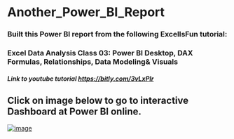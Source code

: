 # Another_Power_BI_Report

### Built this Power BI report from the following ExcelIsFun tutorial:
### Excel Data Analysis Class 03: Power BI Desktop, DAX Formulas, Relationships, Data Modeling& Visuals
##### Link to youtube tutorial https://bitly.com/3vLxPIr



## Click on image below to go to interactive Dashboard at Power BI online.
[![image](https://user-images.githubusercontent.com/51466879/117362306-1621d280-ae89-11eb-8c1b-8bb6459fdadf.png)](https://app.powerbi.com/view?r=eyJrIjoiZDk4NTBjOTYtYjExOS00NWMxLTgzOWYtYzJkNjk4ZWQ0NGQzIiwidCI6IjA1ZmQ0ZTcwLTg4ZWQtNGEyMS05ZGZlLTYzNmQ1Zjg5ODQyYSIsImMiOjZ9&pageName=ReportSection504b5453a4c93b59a46e)
